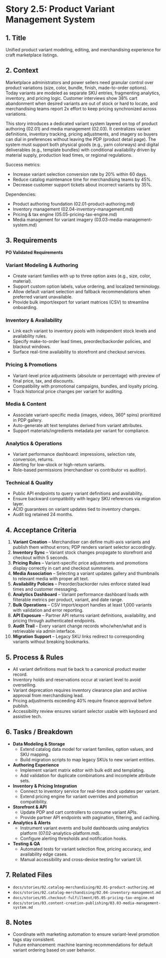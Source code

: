 # Story 2.5: Product Variant Management System

## 1. Title
Unified product variant modeling, editing, and merchandising experience for craft marketplace listings.

## 2. Context
Marketplace administrators and power sellers need granular control over product variations (size, color, bundle, finish, made-to-order options). Today variants are modeled as separate SKU entries, fragmenting analytics, inventory, and pricing logic. Customer interviews show 38% cart abandonment when desired variants are out of stock or hard to locate, and merchandising teams report 2x effort to keep pricing synchronized across variations.

This story introduces a dedicated variant system layered on top of product authoring (02.01) and media management (02.03). It centralizes variant definitions, inventory tracking, pricing adjustments, and imagery so buyers can dial in preferences without leaving the PDP (product detail page). The system must support both physical goods (e.g., yarn colorways) and digital deliverables (e.g., template bundles) with conditional availability driven by material supply, production lead times, or regional regulations.

Success metrics:
- Increase variant selection conversion rate by 20% within 60 days.
- Reduce catalog maintenance time for merchandising teams by 45%.
- Decrease customer support tickets about incorrect variants by 35%.

Dependencies:
- Product authoring foundation (02.01-product-authoring.md)
- Inventory management (02.04-inventory-management.md)
- Pricing & tax engine (05.05-pricing-tax-engine.md)
- Media management for variant imagery (03.03-media-management-system.md)

## 3. Requirements
**PO Validated Requirements**

### Variant Modeling & Authoring
- Create variant families with up to three option axes (e.g., size, color, material). 
- Support custom option labels, value ordering, and localized terminology.
- Allow default variant selection and fallback recommendations when preferred variant unavailable.
- Provide bulk import/export for variant matrices (CSV) to streamline onboarding.

### Inventory & Availability
- Link each variant to inventory pools with independent stock levels and availability rules.
- Specify make-to-order lead times, preorder/backorder policies, and blackout windows.
- Surface real-time availability to storefront and checkout services.

### Pricing & Promotions
- Variant-level price adjustments (absolute or percentage) with preview of final price, tax, and discounts.
- Compatibility with promotional campaigns, bundles, and loyalty pricing.
- Track historical price changes per variant for auditing.

### Media & Content
- Associate variant-specific media (images, videos, 360° spins) prioritized in PDP gallery.
- Auto-generate alt text templates derived from variant attributes.
- Support materials/ingredients metadata per variant for compliance.

### Analytics & Operations
- Variant performance dashboard: impressions, selection rate, conversion, returns.
- Alerting for low-stock or high-return variants.
- Role-based permissions (merchandiser vs contributor vs auditor).

### Technical & Quality
- Public API endpoints to query variant definitions and availability.
- Ensure backward compatibility with legacy SKU references via migration layer.
- ACID guarantees on variant updates tied to inventory changes.
- Audit log retained 24 months.

## 4. Acceptance Criteria
1. **Variant Creation** – Merchandiser can define multi-axis variants and publish them without errors; PDP renders variant selector accordingly.
2. **Inventory Sync** – Variant stock changes propagate to storefront and checkout within 5 seconds.
3. **Pricing Rules** – Variant-specific price adjustments and promotions display correctly in cart and checkout summaries.
4. **Media Association** – Selecting a variant updates gallery and thumbnails to relevant media with proper alt text.
5. **Availability Policies** – Preorder/backorder rules enforce stated lead times and customer messaging.
6. **Analytics Dashboard** – Variant performance dashboard loads with filterable metrics per product, variant, and date range.
7. **Bulk Operations** – CSV import/export handles at least 1,000 variants with validation and error reporting.
8. **API Exposure** – Partner API returns variant definitions, availability, and pricing through authenticated endpoints.
9. **Audit Trail** – Every variant change records who/when/what and is retrievable via admin interface.
10. **Migration Support** – Legacy SKU links redirect to corresponding variants without breaking bookmarks.

## 5. Process & Rules
- All variant definitions must tie back to a canonical product master record.
- Inventory holds and reservations occur at variant level to avoid overselling.
- Variant deprecation requires inventory clearance plan and archive approval from merchandising lead.
- Pricing adjustments exceeding 40% require finance approval before publish.
- Accessibility review ensures variant selector usable with keyboard and assistive tech.

## 6. Tasks / Breakdown
- **Data Modeling & Storage**
  - Extend catalog data model for variant families, option values, and SKU mapping.
  - Build migration scripts to map legacy SKUs to new variant entities.
- **Authoring Experience**
  - Implement variant matrix editor with bulk edit and templating.
  - Add validation for duplicate combinations and incomplete attribute sets.
- **Inventory & Pricing Integration**
  - Connect to inventory service for real-time stock updates per variant.
  - Extend pricing engine for variant overrides and promotion compatibility.
- **Storefront & API**
  - Update PDP and cart controllers to consume variant APIs.
  - Provide partner API endpoints with pagination, filtering, and caching.
- **Analytics & Alerts**
  - Instrument variant events and build dashboards using analytics platform (07.02-analytics-platform.md).
  - Configure alerting thresholds and notification hooks.
- **Testing & QA**
  - Automated tests for variant selection flow, pricing accuracy, and availability edge cases.
  - Manual accessibility and cross-device testing for variant UI.

## 7. Related Files
- `docs/stories/02.catalog-merchandising/02.01-product-authoring.md`
- `docs/stories/02.catalog-merchandising/02.04-inventory-management.md`
- `docs/stories/05.checkout-fulfillment/05.05-pricing-tax-engine.md`
- `docs/stories/03.content-creation-publishing/03.03-media-management-system.md`

## 8. Notes
- Coordinate with marketing automation to ensure variant-level promotion tags stay consistent.
- Future enhancement: machine learning recommendations for default variant ordering based on user behavior.
